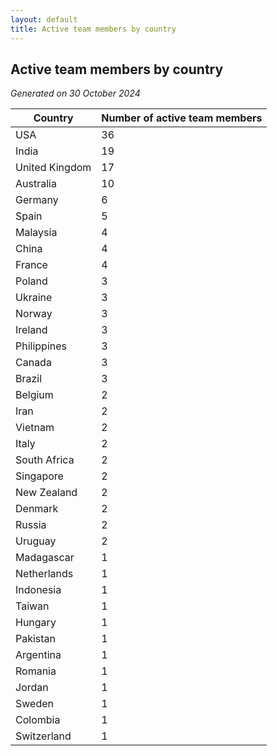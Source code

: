 ```yaml
---
layout: default
title: Active team members by country
---
```

## Active team members by country
*Generated on 30 October 2024*

| Country | Number of active team members |
| --- | --- |
| USA | 36 |
| India | 19 |
| United Kingdom | 17 |
| Australia | 10 |
| Germany | 6 |
| Spain | 5 |
| Malaysia | 4 |
| China | 4 |
| France | 4 |
| Poland | 3 |
| Ukraine | 3 |
| Norway | 3 |
| Ireland | 3 |
| Philippines | 3 |
| Canada | 3 |
| Brazil | 3 |
| Belgium | 2 |
| Iran | 2 |
| Vietnam | 2 |
| Italy | 2 |
| South Africa | 2 |
| Singapore | 2 |
| New Zealand | 2 |
| Denmark | 2 |
| Russia | 2 |
| Uruguay | 2 |
| Madagascar | 1 |
| Netherlands | 1 |
| Indonesia | 1 |
| Taiwan | 1 |
| Hungary | 1 |
| Pakistan | 1 |
| Argentina | 1 |
| Romania | 1 |
| Jordan | 1 |
| Sweden | 1 |
| Colombia | 1 |
| Switzerland | 1 |
